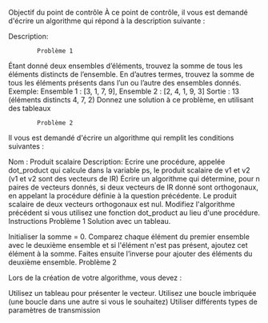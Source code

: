 Objectif du point de contrôle
À ce point de contrôle, il vous est demandé d'écrire un algorithme qui répond à la description suivante :

Description:

            Problème 1
 
Étant donné deux ensembles d’éléments, trouvez la somme de tous les éléments distincts de l’ensemble. En d’autres termes, trouvez la somme de tous les éléments présents dans l’un ou l’autre des ensembles donnés.
Exemple:
Ensemble 1 : [3, 1, 7, 9], Ensemble 2 : [2, 4, 1, 9, 3]
Sortie : 13 (éléments distincts 4, 7, 2)
Donnez une solution à ce problème, en utilisant des tableaux

 
            Problème 2 
Il vous est demandé d'écrire un algorithme qui remplit les conditions suivantes : 

Nom : Produit scalaire
Description:
Ecrire une procédure, appelée dot_product qui calcule dans la variable ps, le produit scalaire de v1 et v2 (v1 et v2 sont des vecteurs de IR)
Écrire un algorithme qui détermine, pour n paires de vecteurs donnés, si deux vecteurs de IR donné sont orthogonaux, en appelant la procédure définie à la question précédente. Le produit scalaire de deux vecteurs orthogonaux est nul.
Modifiez l'algorithme précédent si vous utilisez une fonction dot_product au lieu d'une procédure.
Instructions
Problème 1
Solution avec un tableau.

Initialiser la somme = 0. 
Comparez chaque élément du premier ensemble avec le deuxième ensemble et si l'élément n'est pas présent, ajoutez cet élément à la somme. 
Faites ensuite l’inverse pour ajouter des éléments du deuxième ensemble.
Problème 2

Lors de la création de votre algorithme, vous devez : 

Utilisez un tableau pour présenter le vecteur.
Utilisez une boucle imbriquée (une boucle dans une autre si vous le souhaitez)
Utiliser différents types de paramètres de transmission